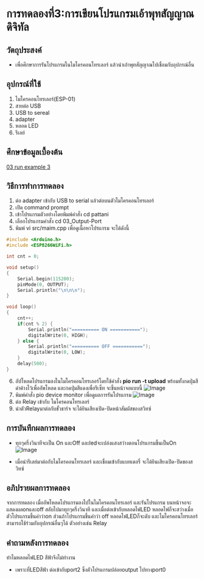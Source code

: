 # การทดลองที่3:การเขียนโปรแกรมเอ้าพุทสัญญาณดิจิทัล

## วัตถุประสงค์
* เพื่อศึกษาการรันโปรแกรมในไมโครคอนโทรเลอร์ แล้วนำเอ้าพุทสัญญาณไปเชื่อมกับอุปกรณ์อื่น

## อุปกรณ์ที่ใช้
1. ไมโครคอนโทรเลอร์(ESP-01)
2. สายต่อ USB
3. USB to sereal
4. adapter
5. หลอด LED
6. รีเลย์


## ศึกษาข้อมูลเบื้องต้น
[03 run example 3](https://www.youtube.com/watch?v=CCnN1WJsXQY)


## วิธีการทำการทดลอง
1. ต่อ adapter เข้ากับ USB to serial แล้วต่อบนตัวไมโครคอนโทรเลอร์
2. เปิด command prompt
3. เข้าโปรแกรมตัวอย่างโดยพิมพ์คำสั่ง cd pattani
4. เลือกโปรแกรมคำสั่ง cd 03_Output-Port
5. พิมพ์ vi src/maim.cpp เพื่อดูเนื้อหาโปรแกรม จะได้ดังนี้
```c
#include <Arduino.h>
#include <ESP8266WiFi.h>

int cnt = 0;

void setup()
{
	Serial.begin(115200);
	pinMode(0, OUTPUT);
	Serial.println("\n\n\n");
}

void loop()
{
	cnt++;
	if(cnt % 2) {
		Serial.println("========== ON ===========");
		digitalWrite(0, HIGH);
	} else {
		Serial.println("========== OFF ===========");
		digitalWrite(0, LOW);
	}
	delay(500);
}

```

6. อัปโหลดโปรแกรมลงในไมโครคอนโทรเลอร์โดยใช้คำสั่ง **pio run -t upload** พร้อมทั้งกดปุ่มสีดำค้างไว้เพื่ออัพโหลด และกดปุ่มสีแดงเพื่อรีเซ็ท จะขึ้นหน้าจอแบบนี้
![Image](https://i.imgur.com/W1OsA1a.jpg)
7. พิมพ์คำสั่ง pio device monitor เพื่อดูผลการรันโปรแกรม
![Image](https://i.imgur.com/jR7ZGJB.jpg)
8. ต่อ Relay เข้ากับ ไมโครคอนโทรเลอร์
9. นำตัวRelayมาต่อกับขั้วชาร์จ จะได้ยินเสียงเปิด-ปิดหน้าสัมผัสของสวิทซ์



## การบันทึกผลการทดลอง
* ทุกๆครึ่งวินาทีจะเป็น On และOff และledจะเปล่งแสงสว่างตอนโปรแกรมขึ้นเป็นOn
![Image](https://i.imgur.com/jR7ZGJB.jpg)

* เมื่อนำรีเลย์มาต่อกับไมโครคอนโทรเลอร์ และเชื่อมเข้ากับแบทเตอรี่ จะได้ยินเสียงเปิด-ปิดของสวิทซ์

## อภิปรายผลการทดลอง
จากการทดลอง เมื่ออัพโหลดโปรแกรมลงไปในไมโครคอนโทรเลอร์ และรันโปรแกรม บนหน้าจอจะแสดงผลonและoff สลับไปมาทุกๆครึ่งวินาที และเมื่อต่อเข้ากับหลอดไฟLED หลอดไฟก็จะสว่างเมื่อตัวโปรแกรมขึ้นคำว่าon
ส่วนถ้าโปรแกรมขึ้นคำว่า off หลอดไฟLEDก็จะดับ และไมโครคอนโทรเลอร์สามารถใช้ร่วมกับอุปกรณ์อื่นๆได้ ตัวอย่างเช่น Relay

## คำถามหลังการทดลอง
ทำไมหลอดไฟLED สีฟ้าจึงไม่ทำงาน
* เพราะที่LEDสีฟ้า ต่อเข้ากับport2 ซึ่งตัวโปรแกรมปล่อยoutput ไปทางport0
